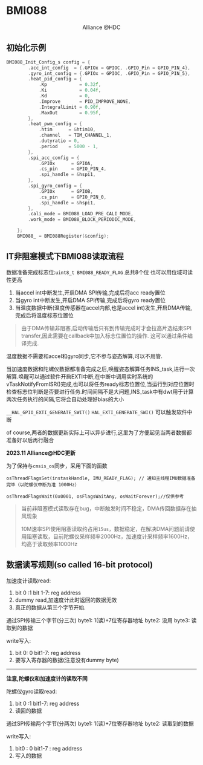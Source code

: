 # BMI088
<p align='middle'>Alliance @HDC</p>

## 初始化示例

```c
BMI088_Init_Config_s config = {
        .acc_int_config  = {.GPIOx = GPIOC, .GPIO_Pin = GPIO_PIN_4},
        .gyro_int_config = {.GPIOx = GPIOC, .GPIO_Pin = GPIO_PIN_5},
        .heat_pid_config = {
            .Kp            = 0.32f,
            .Ki            = 0.04f,
            .Kd            = 0,
            .Improve       = PID_IMPROVE_NONE,
            .IntegralLimit = 0.90f,
            .MaxOut        = 0.95f,
        },
        .heat_pwm_config = {
            .htim      = &htim10,
            .channel   = TIM_CHANNEL_1,
            .dutyratio = 0,
            .period    = 5000 - 1,
        },
        .spi_acc_config = {
            .GPIOx      = GPIOA,
            .cs_pin     = GPIO_PIN_4,
            .spi_handle = &hspi1,
        },
        .spi_gyro_config = {
            .GPIOx      = GPIOB,
            .cs_pin     = GPIO_PIN_0,
            .spi_handle = &hspi1,
        },
        .cali_mode = BMI088_LOAD_PRE_CALI_MODE,
        .work_mode = BMI088_BLOCK_PERIODIC_MODE,

    };
    BMI088_ = BMI088Register(&config);
```

## IT非阻塞模式下BMI088读取流程

数据准备完成标志位:`uint8_t BMI088_READY_FLAG` 总共8个位 也可以用位域可读性更高

1. 当accel int中断发生,开启DMA SPI传输,完成后将acc ready置位
2. 当gyro int中断发生,开启DMA SPI传输,完成后将gyro ready置位
3. 当温度数据中断(温度传感器在accel内部,也是accel int)发生,开启DMA传输,完成后将温度标志位置位

> 由于DMA传输非阻塞,启动传输后只有到传输完成时才会拉高片选结束SPI transfer,因此需要在callback中加入标志位置位的操作.
这可以通过条件编译完成.

温度数据不需要和accel和gyro同步,它不参与姿态解算,可以不用管.

当加速度数据和陀螺仪数据都准备完成之后,唤醒姿态解算任务INS_task,进行一次解算.唤醒可以通过软件开启EXTI中断,在中断中调用实时系统的vTaskNotifyFromISR()完成,也可以将任务ready标志位置位,当运行到对应位置时检查标志位判断是否要进行任务.时间间隔不是大问题,INS_task中有dwt用于计算两次任务执行的间隔,它将会自动处理好bias的大小

`__HAL_GPIO_EXTI_GENERATE_SWIT()`  `HAL_EXTI_GENERATE_SWI()`  可以触发软件中断

of course,两者的数据更新实际上可以异步进行,这里为了方便起见当两者数据都准备好以后再行融合

**2023.11 Alliance@HDC更新**

为了保持与`cmsis_os`同步，采用下面的函数

`osThreadFlagsSet(instaskHandle, IMU_READY_FLAG); // 通知主线程IMU数据准备完毕（以陀螺仪中断为准 1000Hz）`

`osThreadFlagsWait(0x0001, osFlagsWaitAny, osWaitForever);//仅供参考`

> 当前非阻塞模式读取存在bug，中断触发时间不稳定，DMA传回数据存在抽风现象
>
> 10M速率SPI使用阻塞读取约占用`15us`，数据稳定，在解决DMA问题前请使用阻塞读取，目前陀螺仪采样频率2000Hz，加速度计采样频率1600Hz，均高于读取频率1000Hz

## 数据读写规则(so called 16-bit protocol)

加速度计读取read:

1. bit 0 :1 bit 1-7: reg address
2. dummy read,加速度计此时返回的数据无效
3. 真正的数据从第三个字节开始.

通过SPI传输三个字节(分三次)
byte1: 1(读)+7位寄存器地址
byte2: 没用
byte3: 读取到的数据

write写入:

1. bit 0: 0 bit1-7: reg address
2. 要写入寄存器的数据(注意没有dummy byte)

---

**注意,陀螺仪和加速度计的读取不同**

陀螺仪gyro读取read:

1. bit 0 :1 bit1-7: reg address
2. 读回的数据

通过SPI传输两个字节(分两次)
byte1: 1(读)+7位寄存器地址
byte2: 读取到的数据

write写入:

1. bit0 : 0 bit1-7 : reg address
2. 写入的数据
